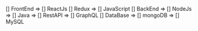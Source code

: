 [] FrontEnd
=> [] ReactJs
   [] Redux
=> [] JavaScript
[] BackEnd
=> [] NodeJs
=> [] Java
=> [] RestAPI
=> [] GraphQL
[] DataBase
=> [] mongoDB
=> [] MySQL

